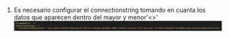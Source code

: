 1. Es necesario configurar el connectionstring tomando en cuanta los datos que aparecen dentro del mayor y menor'<>'
   ![alt text](https://github.com/Akaza-dono/images/blob/main/AppSettings.png?raw=true)<br>
